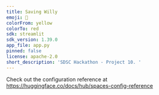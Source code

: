 ```yaml
---
title: Saving Willy
emoji: 👀
colorFrom: yellow
colorTo: red
sdk: streamlit
sdk_version: 1.39.0
app_file: app.py
pinned: false
license: apache-2.0
short_description: 'SDSC Hackathon - Project 10. '
---
```


Check out the configuration reference at https://huggingface.co/docs/hub/spaces-config-reference
